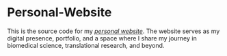 # Personal-Website

This is the source code for my *[personal website](https://sanjith.net)*.
The website serves as my digital presence, portfolio, and a space where I share my journey in biomedical science, translational research, and beyond.
